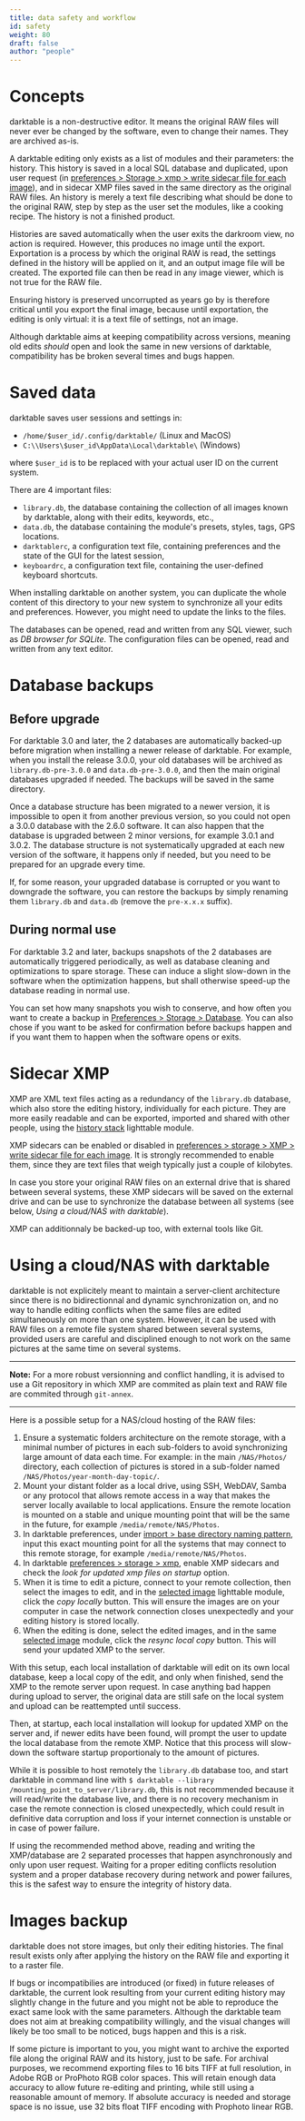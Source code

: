```yaml
---
title: data safety and workflow
id: safety
weight: 80
draft: false
author: "people"
---
```



# Concepts

darktable is a non-destructive editor. It means the original RAW files will never ever be changed by the software, even to change their names. They are archived as-is.

A darktable editing only exists as a list of modules and their parameters: the history. This history is saved in a local SQL database and duplicated, upon user request (in [preferences > Storage > xmp > write sidecar file for each image](../preferences-settings/storage.md#xmp)), and in sidecar XMP files saved in the same directory as the original RAW files. An history is merely a text file describing what should be done to the original RAW, step by step as the user set the modules, like a cooking recipe. The history is not a finished product.

Histories are saved automatically when the user exits the darkroom view, no action is required. However, this produces no image until the export. Exportation is a process by which the original RAW is read, the settings defined in the history will be applied on it, and an output image file will be created. The exported file can then be read in any image viewer, which is not true for the RAW file.

Ensuring history is preserved uncorrupted as years go by is therefore critical until you export the final image, because until exportation, the editing is only virtual: it is a text file of settings, not an image.

Although darktable aims at keeping compatibility across versions, meaning old edits *should* open and look the same in new versions of darktable, compatibility has be broken several times and bugs happen.


# Saved data

darktable saves user sessions and settings in:
*  `/home/$user_id/.config/darktable/` (Linux and MacOS)
* `C:\\Users\$user_id\AppData\Local\darktable\` (Windows)

where `$user_id` is to be replaced with your actual user ID on the current system.

There are 4 important files:

* `library.db`, the database containing the collection of all images known by darktable, along with their edits, keywords, etc.,
* `data.db`, the database containing the module's presets, styles, tags, GPS locations.
* `darktablerc`, a configuration text file, containing preferences and the state of the GUI for the latest session,
* `keyboardrc`, a configuration text file, containing the user-defined keyboard shortcuts.

When installing darktable on another system, you can duplicate the whole content of this directory to your new system to synchronize all your edits and preferences. However, you might need to update the links to the files.

The databases can be opened, read and written from any SQL viewer, such as *DB browser for SQLite*. The configuration files can be opened, read and written from any text editor.

# Database backups

## Before upgrade

For darktable 3.0 and later, the 2 databases are automatically backed-up before migration when installing a newer release of darktable. For example, when you install the release 3.0.0, your old databases will be archived as `library.db-pre-3.0.0` and `data.db-pre-3.0.0`, and then the main original databases upgraded if needed. The backups will be saved in the same directory.

Once a database structure has been migrated to a newer version, it is impossible to open it from another previous version, so you could not open a 3.0.0 database with the 2.6.0 software. It can also happen that the database is upgraded between 2 minor versions, for example 3.0.1 and 3.0.2. The database structure is not systematically upgraded at each new version of the software, it happens only if needed, but you need to be prepared for an upgrade every time.

If, for some reason, your upgraded database is corrupted or you want to downgrade the software, you can restore the backups by simply renaming them `library.db` and `data.db` (remove the `pre-x.x.x` suffix).

## During normal use

For darktable 3.2 and later, backups snapshots of the 2 databases are automatically triggered periodically, as well as database cleaning and optimizations to spare storage. These can induce a slight slow-down in the software when the optimization happens, but shall otherwise speed-up the database reading in normal use.

You can set how many snapshots you wish to conserve, and how often you want to create a backup in [Preferences > Storage > Database](../preferences-settings/storage.md). You can also chose if you want to be asked for confirmation before backups happen and if you want them to happen when the software opens or exits.


# Sidecar XMP

XMP are XML text files acting as a redundancy of the `library.db` database, which also store the editing history, individually for each picture. They are more easily readable and can be exported, imported and shared with other people, using the [history stack](../module-reference/utility-modules/lighttable/history-stack.md) lighttable module.

XMP sidecars can be enabled or disabled in [preferences > storage > XMP > write sidecar file for each image](../preferences-settings/storage.md). It is strongly recommended to enable them, since they are text files that weigh typically just a couple of kilobytes.

In case you store your original RAW files on an external drive that is shared between several systems, these XMP sidecars will be saved on the external drive and can be use to synchronize the database between all systems (see below, *Using a cloud/NAS with darktable*).

XMP can additionnaly be backed-up too, with external tools like Git.


# Using a cloud/NAS with darktable

darktable is not explicitely meant to maintain a server-client architecture since there is no bidirectionnal and dynamic synchronization on, and no way to handle editing conflicts when the same files are edited simultaneously on more than one system. However, it can be used with RAW files on a remote file system shared between several systems, provided users are careful and disciplined enough to not work on the same pictures at the same time on several systems.

---

**Note:** For a more robust versionning and conflict handling, it is advised to use a Git repository in which XMP are commited as plain text and RAW file are commited through `git-annex`.

---

Here is a possible setup for a NAS/cloud hosting of the RAW files:

1. Ensure a systematic folders architecture on the remote storage, with a minimal number of pictures in each sub-folders to avoid synchronizing large amount of data each time. For example: in the main `/NAS/Photos/` directory, each collection of pictures is stored in a sub-folder named `/NAS/Photos/year-month-day-topic/`.
2. Mount your distant folder as a local drive, using SSH, WebDAV, Samba or any protocol that allows remote access in a way that makes the server locally available to local applications. Ensure the remote location is mounted on a stable and unique mounting point that will be the same in the future, for example `/media/remote/NAS/Photos`.
3. In darktable preferences, under [import > base directory naming pattern](../preferences-settings/import.md#session_options), input this exact mounting point for all the systems that may connect to this remote storage, for example `/media/remote/NAS/Photos`.
4. In darktable [preferences > storage > xmp](../preferences-settings/storage.md#xmp), enable XMP sidecars and check the *look for updated xmp files on startup* option.
5. When it is time to edit a picture, connect to your remote collection, then select the images to edit, and in the [selected image](../module-reference/lighttable/selected-image.md) lighttable module, click the *copy locally* button. This will ensure the images are on your computer in case the network connection closes unexpectedly and your editing history is stored locally.
6. When the editing is done, select the edited images, and in the same [selected image](../module-reference/lighttable/selected-image.md) module, click the *resync local copy* button. This will send your updated XMP to the server.

With this setup, each local installation of darktable will edit on its own local database, keep a local copy of the edit, and only when finished, send the XMP to the remote server upon request. In case anything bad happen during upload to server, the original data are still safe on the local system and upload can be reattempted until success.

Then, at startup, each local installation will lookup for updated XMP on the server and, if newer edits have been found, will prompt the user to update the local database from the remote XMP. Notice that this process will slow-down the software startup proportionaly to the amount of pictures.

While it is possible to host remotely the `library.db` database too, and start darktable in command line with `$ darktable --library /mounting_point_to_server/library.db`, this is not recommended because it will read/write the database live, and there is no recovery mechanism in case the remote connection is closed unexpectedly, which could result in definitive data corruption and loss if your internet connection is unstable or in case of power failure.

If using the recommended method above, reading and writing the XMP/database are 2 separated processes that happen asynchronously and only upon user request. Waiting for a proper editing conflicts resolution system and a proper database recovery during network and power failures, this is the safest way to ensure the integrity of history data.

# Images backup

darktable does not store images, but only their editing histories. The final result exists only after applying the history on the RAW file and exporting it to a raster file.

If bugs or incompatibilies are introduced (or fixed) in future releases of darktable, the current look resulting from your current editing history may slightly change in the future and you might not be able to reproduce the exact same look with the same parameters. Although the darktable team does not aim at breaking compatibility willingly, and the visual changes will likely be too small to be noticed, bugs happen and this is a risk.

If some picture is important to you, you might want to archive the exported file along the original RAW and its history, just to be safe. For archival purposes, we recommend exporting files to 16 bits TIFF at full resolution, in Adobe RGB or ProPhoto RGB color spaces. This will retain enough data accuracy to allow future re-editing and printing, while still using a reasonable amount of memory. If absolute accuracy is needed and storage space is no issue, use 32 bits float TIFF encoding with Prophoto linear RGB.
